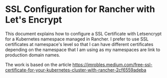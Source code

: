 # SSL Configuration for Rancher with Let's Encrypt

This document explains how to configure a SSL Certificate with Letsencrypt for a Kubernetes namespace managed in Rancher.
I prefer to use SSL certificates at namespace's level so that I can have different certificates depending on the namespace that I am using as my namespaces are link to production domain names.

The work is based on the article https://jmrobles.medium.com/free-ssl-certificate-for-your-kubernetes-cluster-with-rancher-2cf6559adeba
